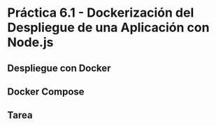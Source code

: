 # Práctica 6.1 - Dockerización del Despliegue de una Aplicación con Node.js

## Despliegue con Docker



##  Docker Compose

## Tarea